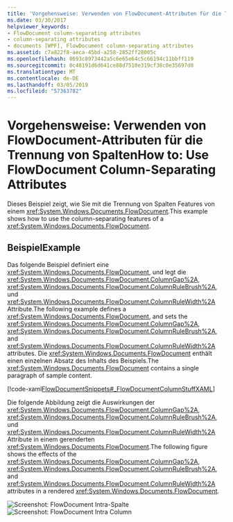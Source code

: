 ```yaml
---
title: 'Vorgehensweise: Verwenden von FlowDocument-Attributen für die Trennung von Spalten'
ms.date: 03/30/2017
helpviewer_keywords:
- FlowDocument column-separating attributes
- column-separating attributes
- documents [WPF], FlowDocument column-separating attributes
ms.assetid: c7a822f8-aeca-45bd-a258-2852ff28005c
ms.openlocfilehash: 8693c8973442a5c6e65e64c5c66194c11bbff119
ms.sourcegitcommit: 0c48191d6d641ce88d7510e319cf38c0e35697d0
ms.translationtype: MT
ms.contentlocale: de-DE
ms.lasthandoff: 03/05/2019
ms.locfileid: "57363782"
---
```

# <a name="how-to-use-flowdocument-column-separating-attributes"></a><span data-ttu-id="8b3b3-102">Vorgehensweise: Verwenden von FlowDocument-Attributen für die Trennung von Spalten</span><span class="sxs-lookup"><span data-stu-id="8b3b3-102">How to: Use FlowDocument Column-Separating Attributes</span></span>
<span data-ttu-id="8b3b3-103">Dieses Beispiel zeigt, wie Sie mit die Trennung von Spalten Features von einem <xref:System.Windows.Documents.FlowDocument>.</span><span class="sxs-lookup"><span data-stu-id="8b3b3-103">This example shows how to use the column-separating features of a <xref:System.Windows.Documents.FlowDocument>.</span></span>  
  
## <a name="example"></a><span data-ttu-id="8b3b3-104">Beispiel</span><span class="sxs-lookup"><span data-stu-id="8b3b3-104">Example</span></span>  
 <span data-ttu-id="8b3b3-105">Das folgende Beispiel definiert eine <xref:System.Windows.Documents.FlowDocument>, und legt die <xref:System.Windows.Documents.FlowDocument.ColumnGap%2A>, <xref:System.Windows.Documents.FlowDocument.ColumnRuleBrush%2A>, und <xref:System.Windows.Documents.FlowDocument.ColumnRuleWidth%2A> Attribute.</span><span class="sxs-lookup"><span data-stu-id="8b3b3-105">The following example defines a <xref:System.Windows.Documents.FlowDocument>, and sets the <xref:System.Windows.Documents.FlowDocument.ColumnGap%2A>, <xref:System.Windows.Documents.FlowDocument.ColumnRuleBrush%2A>, and <xref:System.Windows.Documents.FlowDocument.ColumnRuleWidth%2A> attributes.</span></span>  <span data-ttu-id="8b3b3-106">Die <xref:System.Windows.Documents.FlowDocument> enthält einen einzelnen Absatz des Inhalts des Beispiels.</span><span class="sxs-lookup"><span data-stu-id="8b3b3-106">The <xref:System.Windows.Documents.FlowDocument> contains a single paragraph of sample content.</span></span>  
  
 [!code-xaml[FlowDocumentSnippets#_FlowDocumentColumnStuffXAML](~/samples/snippets/csharp/VS_Snippets_Wpf/FlowDocumentSnippets/CSharp/Window1.xaml#_flowdocumentcolumnstuffxaml)]  
  
 <span data-ttu-id="8b3b3-107">Die folgende Abbildung zeigt die Auswirkungen der <xref:System.Windows.Documents.FlowDocument.ColumnGap%2A>, <xref:System.Windows.Documents.FlowDocument.ColumnRuleBrush%2A>, und <xref:System.Windows.Documents.FlowDocument.ColumnRuleWidth%2A> Attribute in einem gerenderten <xref:System.Windows.Documents.FlowDocument>.</span><span class="sxs-lookup"><span data-stu-id="8b3b3-107">The following figure shows the effects of the <xref:System.Windows.Documents.FlowDocument.ColumnGap%2A>, <xref:System.Windows.Documents.FlowDocument.ColumnRuleBrush%2A>, and <xref:System.Windows.Documents.FlowDocument.ColumnRuleWidth%2A> attributes in a rendered <xref:System.Windows.Documents.FlowDocument>.</span></span>  
  
 <span data-ttu-id="8b3b3-108">![Screenshot: FlowDocument Intra-Spalte](./media/flowdocumentintracolumn.png "FlowDocumentIntraColumn")</span><span class="sxs-lookup"><span data-stu-id="8b3b3-108">![Screenshot: FlowDocument Intra Column](./media/flowdocumentintracolumn.png "FlowDocumentIntraColumn")</span></span>
